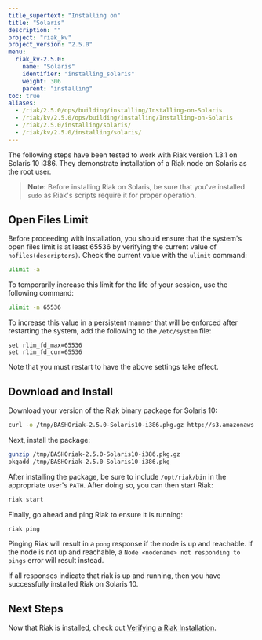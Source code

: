 ```yaml
---
title_supertext: "Installing on"
title: "Solaris"
description: ""
project: "riak_kv"
project_version: "2.5.0"
menu:
  riak_kv-2.5.0:
    name: "Solaris"
    identifier: "installing_solaris"
    weight: 306
    parent: "installing"
toc: true
aliases:
  - /riak/2.5.0/ops/building/installing/Installing-on-Solaris
  - /riak/kv/2.5.0/ops/building/installing/Installing-on-Solaris
  - /riak/2.5.0/installing/solaris/
  - /riak/kv/2.5.0/installing/solaris/
---
```




[install verify]: /riak/kv/2.5.0/setup/installing/verify

The following steps have been tested to work with Riak version 1.3.1 on Solaris 10 i386. They demonstrate installation of a Riak node on Solaris as the root user.

> **Note:** Before installing Riak on Solaris, be sure that you've installed `sudo` as Riak's scripts require it for proper operation.

## Open Files Limit

Before proceeding with installation, you should ensure that the system's open files limit is at least 65536 by verifying the current value of `nofiles(descriptors)`. Check the current value with the `ulimit` command:

```bash
ulimit -a
```

To temporarily increase this limit for the life of your session, use the following command:

```bash
ulimit -n 65536
```

To increase this value in a persistent manner that will be enforced after restarting the system, add the following to the `/etc/system` file:

```
set rlim_fd_max=65536
set rlim_fd_cur=65536
```

Note that you must restart to have the above settings take effect.

## Download and Install

Download your version of the Riak binary package for Solaris 10:

```bash
curl -o /tmp/BASHOriak-2.5.0-Solaris10-i386.pkg.gz http://s3.amazonaws.com/downloads.basho.com/riak/2.5/2.5.0/solaris/10/BASHOriak-2.5.0-Solaris10-x86_64.pkg.gz
```

Next, install the package:

```bash
gunzip /tmp/BASHOriak-2.5.0-Solaris10-i386.pkg.gz
pkgadd /tmp/BASHOriak-2.5.0-Solaris10-i386.pkg
```

After installing the package, be sure to include `/opt/riak/bin` in the
appropriate user's `PATH`. After doing so, you can then start Riak:

```bash
riak start
```

Finally, go ahead and ping Riak to ensure it is running:

```bash
riak ping
```

Pinging Riak will result in a `pong` response if the node is up and reachable. If the node is not up and reachable, a `Node <nodename> not responding to pings` error will result instead.

If all responses indicate that riak is up and running, then you have successfully installed Riak on Solaris 10.

## Next Steps

Now that Riak is installed, check out [Verifying a Riak Installation][install verify].

